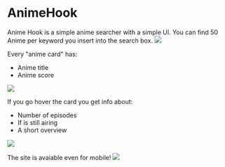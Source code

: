 # AnimeHook
Anime Hook is a simple anime searcher with a simple UI.
You can find 50 Anime per keyword you insert into the search box.
![](https://imgur.com/fv0lmg8)


Every "anime card" has:
* Anime title
* Anime score

![](https://imgur.com/xXEkiWg)

If you go hover the card you get info about:
* Number of episodes
* If is still airing
* A short overview

![](https://imgur.com/P76zQ27)

The site is avaiable even for mobile!
![](https://imgur.com/Wbrupvi)
